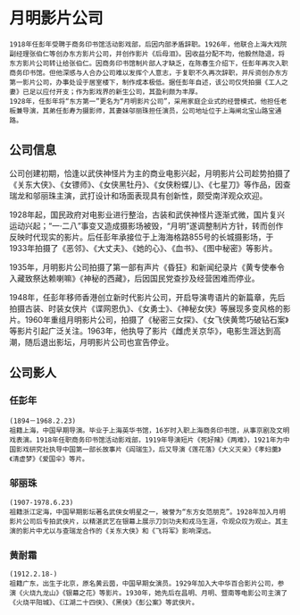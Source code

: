 # 月明影片公司

```{note}背景溯源
1918年任彭年受聘于商务印书馆活动影戏部，后因内部矛盾辞职。1926年，他联合上海大戏院副经理张伯仁等创办东方影片公司，并创作影片《后母泪》。因收益分配不均，他毅然隐退，将东方影片公司转让给张伯仁。因商务印书馆制片部人才缺乏，在陈春生介绍下，任彭年再次入职商务印书馆。但他深感与人合办公司难以发挥个人意志，于复职不久再次辞职，并斥资创办东方第一影片公司，办事处设于居室楼下，制作成本极低。据任彭年自述，该公司仅凭拍摄《工人之妻》已足以应付开支；作为影戏界的新生公司，其盈利颇为丰厚。  
1928年，任彭年将“东方第一”更名为“月明影片公司”，采用家庭企业式的经营模式，他担任老板兼导演，其弟任彭寿为摄影师，其妻妹邬丽珠担任演员，公司地址位于上海闸北宝山路宝通路。
```

## 公司信息

公司创建初期，恰逢以武侠神怪片为主的商业电影兴起，月明影片公司趁势拍摄了《关东大侠》、《女镖师》、《女侠黑牡丹》、《女侠粉蝶儿》、《七星刀》等作品，因查瑞龙和邬丽珠主演，武打设计和场面表现具有创新性，颇受南洋观众欢迎。

1928年起，国民政府对电影业进行整治，古装和武侠神怪片逐渐式微，国片复兴运动兴起；“一·二八”事变又造成摄影场被毁，“月明”遂调整制片方针，转而创作反映时代现实的影片。后任彭年承接位于上海海格路855号的长城摄影场，于1933年拍摄了《恶邻》、《大丈夫》、《她的心》、《血书》、《图中秘密》等影片。

1935年，月明影片公司拍摄了第一部有声片《昏狂》和新闻纪录片《黄专使奉令入藏致祭达赖喇嘛》《神秘的西藏》，后因国民党查抄及经营困难而停业。

1948年，任彭年移师香港创立新时代影片公司，开启导演粤语片的新篇章，先后拍摄古装、时装女侠片《谍网恩仇》、《女勇士》、《神秘女侠》等展现多变风格的影片。1960年重组月明影片公司，拍摄了《秘密三女探》、《女飞侠黄莺巧破钻石案》等影片引起广泛关注。1963年，他执导了影片《雌虎关京华》，电影生涯达到高潮，随后退出影坛，月明影片公司也宣告停业。

## 公司影人

### 任彭年
    (1894－1968.2.23)  
    祖籍上海，中国早期导演。毕业于上海英华书馆，16岁时入职上海商务印书馆，从事京剧及文明戏表演。1918年任职商务印书馆活动影戏部，1919年导演短片《死好赌》《两难》，1921年为中国影戏研究社执导中国第一部长故事片《阎瑞生》，后又导演《莲花落》《大义灭亲》《孝妇羹》《清虚梦》《爱国伞》等片。

### 邬丽珠
    (1907-1978.6.23)
    祖籍浙江定海，中国早期影坛著名武侠女明星之一，被誉为“东方女范朋克”。1928年加入月明影片公司后专拍武侠片，以精湛武艺在银幕上展示刀剑功夫和戎马生涯，令观众叹为观止。其主演的影片中尤以与查瑞龙合作的《关东大侠》和《飞将军》影响深远。

### 黄耐霜
    (1912.2.18-)
    祖籍广东，出生于北京，原名黄云茵，中国早期女演员。1929年加入大中华百合影片公司，参演《火烧九龙山》《银幕之花》等影片。1930年，她先后在昌明、月明、暨南等电影公司主演了《火烧平阳城》、《江湖二十四侠》、《黑侠》《彭公案》等武侠片。